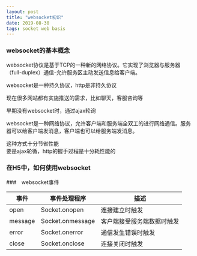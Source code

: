 ```yaml
---
layout: post
title: "websocket初识"
date: 2019-08-30 
tags: socket web basis 
---
```


### websocket的基本概念
websocket协议是基于TCP的一种新的网络协议。它实现了浏览器与服务器（full-duplex）通信-允许服务区主动发送信息给客户端。

websocket是一种持久协议，http是非持久协议

现在很多网站都有实施推送的需求，比如聊天，客服咨询等

早期没有websocket时，通过ajax轮询

websocket是一种网络协议，允许客户端和服务端全双工的进行网络通信。服务器可以给客户端发消息，客户端也可以给服务端发消息。

这种方式十分节省性能  
要是ajax轮循，http的握手过程是十分耗性能的

### 在H5中，如何使用websocket


###　websocket事件


|事件|事件处理程序|描述|
|---|---|---|
|open|Socket.onopen|连接建立时触发|
|message|Socket.onmessage|客户端接受服务端数据时触发|
|error|Socket.onerror|通信发生错误时触发|
|close|Socket.onclose|连接关闭时触发|